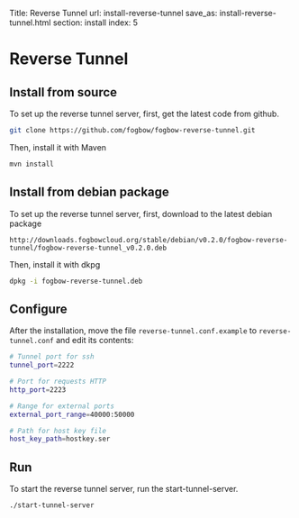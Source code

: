 Title: Reverse Tunnel
url: install-reverse-tunnel
save_as: install-reverse-tunnel.html
section: install
index: 5

# Reverse Tunnel



## Install from source

To set up the reverse tunnel server, first, get the latest code from github.
```bash
git clone https://github.com/fogbow/fogbow-reverse-tunnel.git
```
Then, install it with Maven
```bash
mvn install
```

## Install from debian package
To set up the reverse tunnel server, first, download to the latest debian package
```
http://downloads.fogbowcloud.org/stable/debian/v0.2.0/fogbow-reverse-tunnel/fogbow-reverse-tunnel_v0.2.0.deb
```

Then, install it with dkpg
```bash
dpkg -i fogbow-reverse-tunnel.deb 
```

## Configure

After the installation, move the file ```reverse-tunnel.conf.example``` to ```reverse-tunnel.conf``` and edit its contents:

```bash
# Tunnel port for ssh
tunnel_port=2222

# Port for requests HTTP
http_port=2223

# Range for external ports
external_port_range=40000:50000

# Path for host key file
host_key_path=hostkey.ser

```

## Run

To start the reverse tunnel server, run the start-tunnel-server.

```bash
./start-tunnel-server
```
